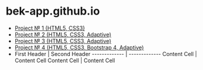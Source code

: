 # bek-app.github.io
- [Project № 1 (HTML5, CSS3)](https://bek-app.github.io/golden/)
- [Project № 2 (HTML5, CSS3, Adaptive)](https://bek-app.github.io/const/)
- [Project № 3 (HTML5, CSS3, Adaptive)](https://bek-app.github.io/creative/)
- [Project № 4 (HTML5, CSS3, Bootstrap 4, Adaptive)](https://bek-app.github.io/abn/)
- First Header  | Second Header
------------- | -------------
Content Cell  | Content Cell
Content Cell  | Content Cell


